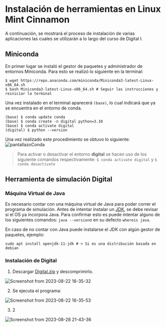# Instalación de herramientas en Linux Mint Cinnamon
A continuación, se mostrará el proceso de instalación de varias aplicaciones las cuales se utilizarán a lo largo del curso de Digital I.
## Miniconda
En primer lugar se instaló el gestor de paquetes y administrador de entornos Miniconda. Para esto se realizó lo siguiente en la terminal:
```console
$ wget https://repo.anaconda.com/miniconda/Miniconda3-latest-Linux-x86_64.sh
$ bash Miniconda3-latest-Linux-x86_64.sh # Seguir las instrucciones y reiniciar la terminal
```
Una vez instalado en el terminal aparecerá ```(base)```, lo cual indicará que ya se encuentra en el entorno de conda.

```
(base) $ conda update conda 
(base) $ conda create -n digital python=3.10 
(base) $ conda activate digital  
(digital) $ python --version 
```
Una vez realizado este procedimiento se obtuvo lo siguiente:
![pantallazoConda](https://github.com/Daniel-Porras/Digital-1-2023-2/assets/73449036/13a16e5b-81c6-4fa3-816c-eb8fd802b72a)

> Para activar o desactivar el entorno **digital** se hacen uso de los siguiente comandos respectivamente: ```$ conda activate digital``` y ```$ conda desactivate ``` 

## Herramienta de simulación Digital
### Máquina Virtual de Java
Es necesario contar con una máquina virtual de Java para poder correr el programa de simulación. Antes de intentar instalar un [JDK](https://adoptium.net/), se debe revisar si el OS ya incorpora Java. Para confirmar esto es puede intentar alguno de los siguientes comandos: `java --version`o en su defecto `whereis java`.

En caso de no contar con Java puede instalarse el JDK con algún gestor de paquetes, ejemplo: 
```
sudo apt install openjdk-11-jdk # > Si es una distribución basada en debian
```
### Instalación de Digital
1. Descargar [Digital.zip](https://github.com/hneemann/Digital/releases/latest/download/Digital.zip) y descomprimirlo.

![Screenshot from 2023-08-22 16-35-32](https://github.com/Daniel-Porras/Digital-1-2023-2/assets/142681600/01333450-7e50-471f-ba18-07f296bd16f5)

2. Se ejecuta el programa:

![Screenshot from 2023-08-22 16-35-53](https://github.com/Daniel-Porras/Digital-1-2023-2/assets/142681600/4dcc4c10-0406-42a0-b014-252029cbcf47)

3.  2

![Screenshot from 2023-08-28 21-43-36](https://github.com/Daniel-Porras/Digital-1-2023-2/assets/142681600/6fefbf60-c0cb-47d2-bff0-95fbf6269fb7)

